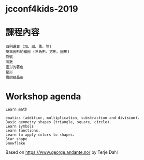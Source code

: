 # jcconf4kids-2019

# 課程內容

    四則運算 (加、減、乘、除)
    簡單圖形的繪圖 (三角形、方形、圓形)
    符號
    函數
    圖形的著色
    星形
    雪的結晶形

# Workshop agenda

    Learn math

    ematics (addition, multiplication, substraction and division).
    Basic geometry shapes (triangle, square, circle).
    Learn symbols
    Learn functions.
    Learn to apply colors to shapes.
    Star shape
    Snowflake



Based on https://www.george.andante.no/ by Terje Dahl


